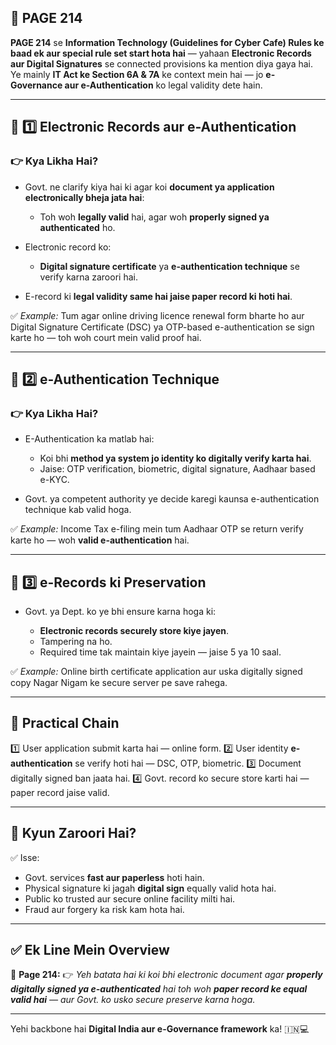 ## 📄 **PAGE 214**

**PAGE 214** se **Information Technology (Guidelines for Cyber Cafe) Rules ke baad ek aur special rule set start hota hai** — yahaan **Electronic Records aur Digital Signatures** se connected provisions ka mention diya gaya hai.
Ye mainly **IT Act ke Section 6A & 7A** ke context mein hai — jo **e-Governance aur e-Authentication** ko legal validity dete hain.

---

## 🔹 **1️⃣ Electronic Records aur e-Authentication**

### 👉 Kya Likha Hai?

* Govt. ne clarify kiya hai ki agar koi **document ya application electronically bheja jata hai**:

  * Toh woh **legally valid** hai, agar woh **properly signed ya authenticated** ho.
* Electronic record ko:

  * **Digital signature certificate** ya **e-authentication technique** se verify karna zaroori hai.
* E-record ki **legal validity same hai jaise paper record ki hoti hai**.

✅ *Example:* Tum agar online driving licence renewal form bharte ho aur Digital Signature Certificate (DSC) ya OTP-based e-authentication se sign karte ho — toh woh court mein valid proof hai.

---

## 🔹 **2️⃣ e-Authentication Technique**

### 👉 Kya Likha Hai?

* E-Authentication ka matlab hai:

  * Koi bhi **method ya system jo identity ko digitally verify karta hai**.
  * Jaise: OTP verification, biometric, digital signature, Aadhaar based e-KYC.
* Govt. ya competent authority ye decide karegi kaunsa e-authentication technique kab valid hoga.

✅ *Example:* Income Tax e-filing mein tum Aadhaar OTP se return verify karte ho — woh **valid e-authentication** hai.

---

## 🔹 **3️⃣ e-Records ki Preservation**

* Govt. ya Dept. ko ye bhi ensure karna hoga ki:

  * **Electronic records securely store kiye jayen**.
  * Tampering na ho.
  * Required time tak maintain kiye jayein — jaise 5 ya 10 saal.

✅ *Example:* Online birth certificate application aur uska digitally signed copy Nagar Nigam ke secure server pe save rahega.

---

## 🧩 **Practical Chain**

1️⃣ User application submit karta hai — online form.
2️⃣ User identity **e-authentication** se verify hoti hai — DSC, OTP, biometric.
3️⃣ Document digitally signed ban jaata hai.
4️⃣ Govt. record ko secure store karti hai — paper record jaise valid.

---

## 🔹 **Kyun Zaroori Hai?**

✅ Isse:

* Govt. services **fast aur paperless** hoti hain.
* Physical signature ki jagah **digital sign** equally valid hota hai.
* Public ko trusted aur secure online facility milti hai.
* Fraud aur forgery ka risk kam hota hai.

---

## ✅ **Ek Line Mein Overview**

📌 **Page 214:**
👉 *Yeh batata hai ki koi bhi electronic document agar **properly digitally signed ya e-authenticated** hai toh woh **paper record ke equal valid hai** — aur Govt. ko usko secure preserve karna hoga.*

---

Yehi backbone hai **Digital India aur e-Governance framework** ka! 🇮🇳💻

